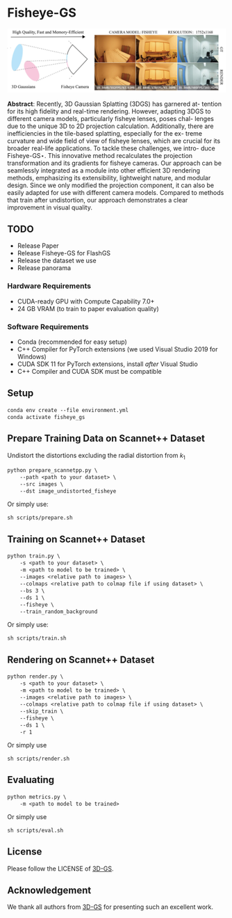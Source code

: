 # Fisheye-GS


![Teaser image](assets/teaser1.jpg)

**Abstract**: Recently, 3D Gaussian Splatting (3DGS) has garnered at-
tention for its high fidelity and real-time rendering. However, adapting
3DGS to different camera models, particularly fisheye lenses, poses chal-
lenges due to the unique 3D to 2D projection calculation. Additionally,
there are inefficiencies in the tile-based splatting, especially for the ex-
treme curvature and wide field of view of fisheye lenses, which are crucial
for its broader real-life applications. To tackle these challenges, we intro-
duce Fisheye-GS⋆. This innovative method recalculates the projection
transformation and its gradients for fisheye cameras. Our approach can
be seamlessly integrated as a module into other efficient 3D rendering
methods, emphasizing its extensibility, lightweight nature, and modular
design. Since we only modified the projection component, it can also
be easily adapted for use with different camera models. Compared to
methods that train after undistortion, our approach demonstrates a clear
improvement in visual quality.

## TODO
+ Release Paper
+ Release Fisheye-GS for FlashGS
+ Release the dataset we use
+ Release panorama
### Hardware Requirements

- CUDA-ready GPU with Compute Capability 7.0+
- 24 GB VRAM (to train to paper evaluation quality)

### Software Requirements
- Conda (recommended for easy setup)
- C++ Compiler for PyTorch extensions (we used Visual Studio 2019 for Windows)
- CUDA SDK 11 for PyTorch extensions, install *after* Visual Studio
- C++ Compiler and CUDA SDK must be compatible

## Setup
```shell
conda env create --file environment.yml
conda activate fisheye_gs
```
## Prepare Training Data on Scannet++ Dataset
Undistort the distortions excluding the radial distortion from $k_1$
```shell
python prepare_scannetpp.py \
    --path <path to your dataset> \
    --src images \
    --dst image_undistorted_fisheye 
```
Or simply use:
```shell
sh scripts/prepare.sh
```
## Training on Scannet++ Dataset
```shell
python train.py \
    -s <path to your dataset> \
    -m <path to model to be trained> \
    --images <relative path to images> \
    --colmaps <relative path to colmap file if using dataset> \
    --bs 3 \
    --ds 1 \
    --fisheye \
    --train_random_background 
```
Or simply use:
```shell
sh scripts/train.sh
```
## Rendering on Scannet++ Dataset
```shell
python render.py \
    -s <path to your dataset> \
    -m <path to model to be trained> \
    --images <relative path to images> \
    --colmaps <relative path to colmap file if using dataset> \
    --skip_train \
    --fisheye \
    --ds 1 \
    -r 1 
```
Or simply use
```shell
sh scripts/render.sh
```
## Evaluating
```shell
python metrics.py \
    -m <path to model to be trained>
```
Or simply use
```shell
sh scripts/eval.sh
```

## License
Please follow the LICENSE of <a href='https://github.com/graphdeco-inria/gaussian-splatting'>3D-GS</a>.

## Acknowledgement
We thank all authors from <a href='https://github.com/graphdeco-inria/gaussian-splatting'>3D-GS</a> for presenting such an excellent work.
